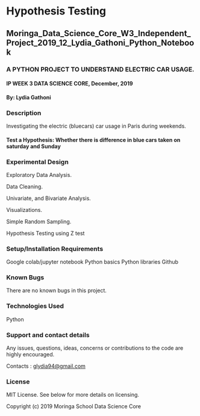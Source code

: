 # Hypothesis Testing

## Moringa_Data_Science_Core_W3_Independent_Project_2019_12_Lydia_Gathoni_Python_Notebook
### A PYTHON PROJECT TO UNDERSTAND ELECTRIC CAR USAGE.
#### IP WEEK 3 DATA SCIENCE CORE, December, 2019
#### By: Lydia Gathoni
### Description
Investigating the electric (bluecars) car usage in Paris during weekends.

#### Test a Hypothesis: Whether there is difference in blue cars taken on saturday and Sunday

### Experimental Design
Exploratory Data Analysis.

Data Cleaning.

Univariate, and Bivariate Analysis.

Visualizations.

Simple Random Sampling.

Hypothesis Testing using Z test

### Setup/Installation Requirements
Google colab/jupyter notebook
Python basics
Python libraries
Github

### Known Bugs
There are no known bugs in this project.

### Technologies Used
Python

### Support and contact details
Any issues, questions, ideas, concerns or contributions to the code are highly encouraged.

Contacts : glydia94@gmail.com

### License
MIT License. See below for more details on licensing.

Copyright (c) 2019 Moringa School Data Science Core
